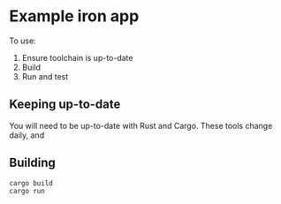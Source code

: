 Example iron app
================

To use:

1. Ensure toolchain is up-to-date
2. Build
3. Run and test

Keeping up-to-date
------------------

You will need to be up-to-date with Rust and Cargo. These tools change
daily, and 

Building
--------

    cargo build
    cargo run
